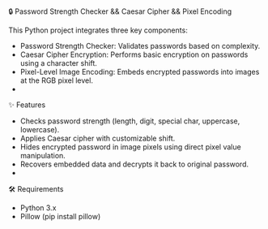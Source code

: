 🔒 Password Strength Checker && Caesar Cipher && Pixel Encoding

This Python project integrates three key components:
- Password Strength Checker: Validates passwords based on complexity.
- Caesar Cipher Encryption: Performs basic encryption on passwords using a character shift.
- Pixel-Level Image Encoding: Embeds encrypted passwords into images at the RGB pixel level.
- 
✨ Features

- Checks password strength (length, digit, special char, uppercase, lowercase).
- Applies Caesar cipher with customizable shift.
- Hides encrypted password in image pixels using direct pixel value manipulation.
- Recovers embedded data and decrypts it back to original password.
- 
🛠 Requirements

- Python 3.x
- Pillow (pip install pillow)
